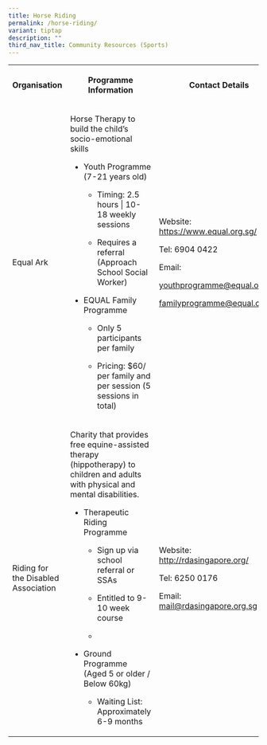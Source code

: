 ```yaml
---
title: Horse Riding
permalink: /horse-riding/
variant: tiptap
description: ""
third_nav_title: Community Resources (Sports)
---
```

<table style="minWidth: 75px">
<colgroup>
<col>
<col>
<col>
</colgroup>
<tbody>
<tr>
<th rowspan="1" colspan="1">
<p>Organisation</p>
</th>
<th rowspan="1" colspan="1">
<p>Programme Information</p>
</th>
<th rowspan="1" colspan="1">
<p>Contact Details</p>
</th>
</tr>
<tr>
<td rowspan="1" colspan="1">
<p>Equal Ark</p>
</td>
<td rowspan="1" colspan="1">
<p>Horse Therapy to build the child’s socio-emotional skills</p>
<ul data-tight="true" class="tight">
<li>
<p>Youth Programme (7-21 years old)</p>
<ul data-tight="true" class="tight">
<li>
<p>Timing: 2.5 hours | 10-18 weekly sessions</p>
</li>
<li>
<p>Requires a referral (Approach School Social Worker)</p>
<p></p>
</li>
</ul>
</li>
<li>
<p>EQUAL Family Programme</p>
<ul data-tight="true" class="tight">
<li>
<p>Only 5 participants per family</p>
</li>
<li>
<p>Pricing: $60/ per family and per session (5 sessions in total)</p>
</li>
</ul>
</li>
</ul>
</td>
<td rowspan="1" colspan="1">
<p>Website: <a href="https://www.equal.org.sg/" rel="noopener noreferrer nofollow" target="_blank">https://www.equal.org.sg/</a>
</p>
<p></p>
<p>Tel: 6904 0422</p>
<p></p>
<p>Email:</p>
<p><a href="mailto:youthprogramme@equal.org.sg" rel="noopener noreferrer nofollow" target="_blank">youthprogramme@equal.org.sg</a>
</p>
<p><a href="mailto:familyprogramme@equal.org.sg" rel="noopener noreferrer nofollow" target="_blank">familyprogramme@equal.org.sg</a>
</p>
<p></p>
<p></p>
</td>
</tr>
<tr>
<td rowspan="1" colspan="1">
<p>Riding for the Disabled Association</p>
</td>
<td rowspan="1" colspan="1">
<p>Charity that provides free equine-assisted therapy (hippotherapy) to children
and adults with physical and mental disabilities.</p>
<p></p>
<ul data-tight="true" class="tight">
<li>
<p>Therapeutic Riding Programme</p>
<ul data-tight="true" class="tight">
<li>
<p>Sign up via school referral or SSAs</p>
</li>
<li>
<p>Entitled to 9-10 week course</p>
</li>
<li>
<p></p>
</li>
</ul>
</li>
<li>
<p>Ground Programme (Aged 5 or older / Below 60kg)</p>
<ul data-tight="true" class="tight">
<li>
<p>Waiting List: Approximately 6-9 months</p>
</li>
</ul>
</li>
</ul>
</td>
<td rowspan="1" colspan="1">
<p>Website: <a href="http://rdasingapore.org/" rel="noopener noreferrer nofollow" target="_blank">http://rdasingapore.org/</a>
</p>
<p></p>
<p>Tel: 6250 0176</p>
<p></p>
<p>Email: <a href="mailto:mail@rdasingapore.org.sg" rel="noopener noreferrer nofollow" target="_blank">mail@rdasingapore.org.sg</a> 
</p>
<p></p>
<p></p>
</td>
</tr>
</tbody>
</table>
<p></p>